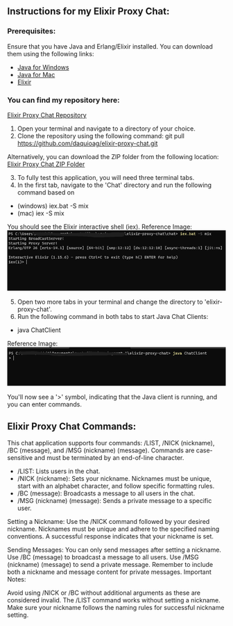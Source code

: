 ## Instructions for my Elixir Proxy Chat:

### Prerequisites:
Ensure that you have Java and Erlang/Elixir installed. You can download them using the following links: 
   * [Java for Windows](https://www.java.com/download/ie_manual.jsp)
   * [Java for Mac](https://www.java.com/en/download/apple.jsp)
   * [Elixir](https://elixir-lang.org/install.html)

### You can find my repository here: 
 [Elixir Proxy Chat Repository](https://github.com/daquioag/elixir-proxy-chat)

1. Open your terminal and navigate to a directory of your choice.
2. Clone the repository using the following command:
git pull https://github.com/daquioag/elixir-proxy-chat.git

Alternatively, you can download the ZIP folder from the following location: [Elixir Proxy Chat ZIP Folder](https://github.com/daquioag/elixir-proxy-chat/blob/main/elixir-proxy-chat.zip)

3. To fully test this application, you will need three terminal tabs.
4. In the first tab, navigate to the 'Chat' directory and run the following command based on 
* (windows) iex.bat -S mix 
* (mac) iex -S mix 

You should see the Elixir interactive shell (iex).
Reference Image:
![mix_project](images/in3.png)


5. Open two more tabs in your terminal and change the directory to 'elixir-proxy-chat'.
6. Run the following command in both tabs to start Java Chat Clients:

* java ChatClient 

Reference Image:
![java_chat_client](images/in2.png)

You'll now see a '>' symbol, indicating that the Java client is running, and you can enter commands.

## Elixir Proxy Chat Commands:
This chat application supports four commands: /LIST, /NICK (nickname), /BC (message), and /MSG (nickname) (message). Commands are case-sensitive and must be terminated by an end-of-line character.

* /LIST: Lists users in the chat.
* /NICK (nickname): Sets your nickname. Nicknames must be unique, start with an alphabet character, and follow specific formatting rules.
* /BC (message): Broadcasts a message to all users in the chat.
* /MSG (nickname) (message): Sends a private message to a specific user.

Setting a Nickname:
Use the /NICK command followed by your desired nickname.
Nicknames must be unique and adhere to the specified naming conventions.
A successful response indicates that your nickname is set.

Sending Messages:
You can only send messages after setting a nickname.
Use /BC (message) to broadcast a message to all users.
Use /MSG (nickname) (message) to send a private message.
Remember to include both a nickname and message content for private messages.
Important Notes:

Avoid using /NICK or /BC without additional arguments as these are considered invalid.
The /LIST command works without setting a nickname.
Make sure your nickname follows the naming rules for successful nickname setting.

